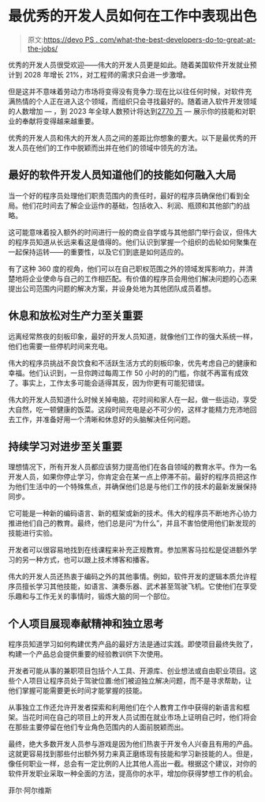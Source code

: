 # 最优秀的开发人员如何在工作中表现出色

> 原文:[https://devo PS . com/what-the-best-developers-do-to-great-at-the-jobs/](https://devops.com/what-the-best-developers-do-to-be-great-at-their-jobs/)

优秀的开发人员很受欢迎——伟大的开发人员更是如此。随着美国软件开发就业预计到 2028 年增长 21%[](https://www.bls.gov/ooh/computer-and-information-technology/software-developers.htm)，对工程师的需求只会进一步激增。

但是这并不意味着劳动力市场将变得没有竞争力:现在比以往任何时候，对软件充满热情的个人正在进入这个领域，而组织只会寻找最好的。随着进入软件开发领域的人数增加 — ，到 2023 年全球人数预计将达到[2770 万](https://evansdata.com/press/viewRelease.php?pressID=268) — 展示你的技能和对职业的奉献将变得越来越重要。

优秀的开发人员和伟大的开发人员之间的差距比你想象的要大。以下是最优秀的开发人员在他们的工作中脱颖而出并在他们的领域中领先的方法。

## **最好的软件开发人员知道他们的技能如何融入大局**

当一个好的程序员处理他们职责范围内的责任时，最好的程序员确保他们看到全局。他们花时间去了解企业运作的基础，包括收入、利润、瓶颈和其他部门的战略。

这可能意味着投入额外的时间进行一般的商业自学或与其他部门举行会议，但伟大的程序员知道从长远来看这是值得的。他们认识到掌握一个组织的齿轮如何聚集在一起保持运转——的重要性，以及它们到底是如何适应的。

有了这种 360 度的视角，他们可以在自己职权范围之外的领域发挥影响力，并清楚地将企业使命与自己的工作相匹配。有价值的程序员会用他们解决问题的心态来提出公司范围内问题的解决方案，并设身处地为其他团队成员着想。

## **休息和放松对生产力至关重要**

远离经常熬夜的刻板印象[](https://www.nytimes.com/2017/10/25/opinion/work-culture-video-games-crunch.html)，最好的开发人员知道，就像他们工作的强大系统一样，他们也需要一些停机时间来充电。

伟大的程序员挑战不良饮食和不活跃生活方式的刻板印象，优先考虑自己的健康和幸福。他们认识到，一旦你跨过每周工作 50 小时的[](https://www.inc.com/tom-popomaronis/science-says-you-shouldnt-work-more-than-this-number-of-hours-a-day.html)的门槛，你就不再富有成效了。事实上，工作太多可能会适得其反，因为你更有可能犯错误。

伟大的开发人员知道什么时候关掉电脑，花时间和家人在一起，做一些运动，享受大自然，吃一顿健康的饭菜。这段时间充电是必不可少的，这样才能精力充沛地回去工作，并准备好用一个清晰和休息好的头脑解决任何问题。

## **持续学习对进步至关重要**

理想情况下，所有开发人员都应该努力提高他们在各自领域的教育水平。作为一名开发人员，如果你停止学习，你肯定会在某一点上停滞不前。最好的程序员把这作为他们生活中的一个特殊焦点，并确保他们总是与他们工作的技术的最新发展保持同步。

它可能是一种新的编码语言、新的框架或新的技术。伟大的程序员不断地齐心协力推进他们自己的教育。最终，他们总是问“为什么”，并且不害怕使用他们新发现的技能进行实验。

开发者可以很容易地找到在线课程来补充正规教育。参加黑客马拉松是促进额外学习的另一种方式，也可以跟上技术博客和播客。

伟大的开发人员还热衷于编码之外的其他事情。例如，软件开发的逻辑本质允许程序员擅长学习其他技能，如语言、演奏乐器、武术甚至驾驶飞机。它使他们在享受乐趣和与工作无关的事情时，锻炼大脑的同一个部位。

## **个人项目展现奉献精神和独立思考**

程序员知道学习如何构建优秀产品的最好方法是通过实践。即使项目最终失败了，构建一个产品总会提供重要的经验教训供下次使用。

开发者可能从事的兼职项目包括个人工具、开源库、创业想法或自由职业项目。这些个人项目让程序员处于驾驶位置:他们被迫独立解决问题，而不是寻求帮助，让他们掌握可能需要更长时间才能掌握的技能。

从事独立工作还允许开发者探索和利用他们在个人教育工作中获得的新语言和框架。当花时间在自己的项目上的开发人员试图在就业市场上证明自己时，他们将会在那些主要停留在他们专业角色范围内的人面前脱颖而出。

最终，绝大多数开发人员参与游戏是因为他们热衷于开发令人兴奋且有用的产品。这就更容易找到那些付出额外努力来真正磨练现有技能和学习新技能的人。但是，像任何职业一样，总会有一定比例的人比其他人高出一截。根据这个建议，对你的软件开发职业采取一种全面的方法，提高你的水平，增加你获得梦想工作的机会。

菲尔·阿尔维斯